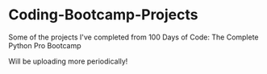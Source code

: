 # Coding-Bootcamp-Projects
Some of the projects I've completed from 100 Days of Code: The Complete Python Pro Bootcamp

Will be uploading more periodically! 
